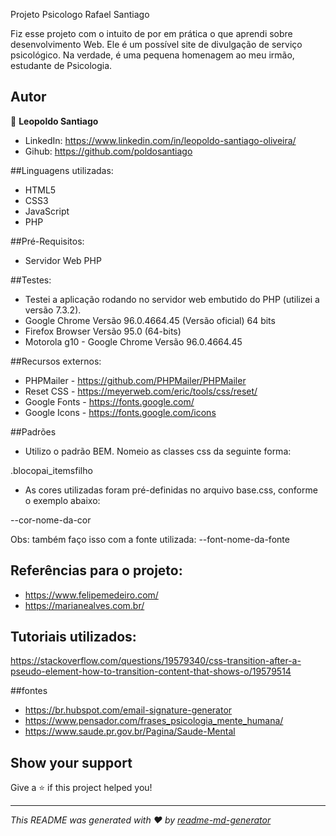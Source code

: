 Projeto Psicologo Rafael Santiago

Fiz esse projeto com o intuito de por em prática o que aprendi sobre desenvolvimento Web. Ele é um possível site de divulgação de serviço psicológico. Na verdade, é uma pequena homenagem ao meu irmão, estudante de Psicologia.   

## Autor

👤 **Leopoldo Santiago**

* LinkedIn: https://www.linkedin.com/in/leopoldo-santiago-oliveira/
* Gihub: https://github.com/poldosantiago


##Linguagens utilizadas:

- HTML5
- CSS3
- JavaScript
- PHP

##Pré-Requisitos:

- Servidor Web PHP

##Testes:

- Testei a aplicação rodando no servidor web embutido do PHP (utilizei a versão 7.3.2).
- Google Chrome Versão 96.0.4664.45 (Versão oficial) 64 bits
- Firefox Browser Versão 95.0 (64-bits)
- Motorola g10 - Google Chrome Versão 96.0.4664.45

##Recursos externos:

- PHPMailer - https://github.com/PHPMailer/PHPMailer
- Reset CSS - https://meyerweb.com/eric/tools/css/reset/
- Google Fonts - https://fonts.google.com/
- Google Icons - https://fonts.google.com/icons

##Padrões

- Utilizo o padrão BEM. Nomeio as classes css da seguinte forma:

.blocopai_itemsfilho

- As cores utilizadas foram pré-definidas no arquivo base.css, conforme o exemplo abaixo:

--cor-nome-da-cor

Obs: também faço isso com a fonte utilizada: --font-nome-da-fonte

## Referências para o projeto:

- https://www.felipemedeiro.com/
- https://marianealves.com.br/

## Tutoriais utilizados:
https://stackoverflow.com/questions/19579340/css-transition-after-a-pseudo-element-how-to-transition-content-that-shows-o/19579514


##fontes
- https://br.hubspot.com/email-signature-generator
- https://www.pensador.com/frases_psicologia_mente_humana/
- https://www.saude.pr.gov.br/Pagina/Saude-Mental


## Show your support

Give a ⭐️ if this project helped you!

***
_This README was generated with ❤️ by [readme-md-generator](https://github.com/kefranabg/readme-md-generator)_
